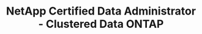 ---
title: NetApp Certified Data Administrator - Clustered Data ONTAP
organization: NetApp
start: 2014-02-01
end: 2017-02-01
---
